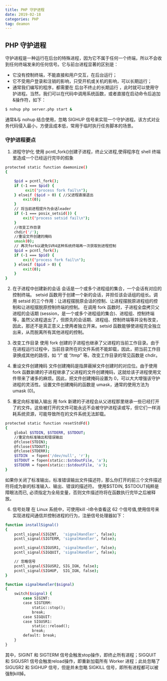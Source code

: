 ```yaml
---
title: PHP 守护进程
date: 2019-02-18
categories: PHP
tag: deamon
---
```



## PHP 守护进程 
守护进程是一种运行在后台的特殊进程，因为它不属于任何一个终端，所以不会收到任何终端发来的任何信号。它与前台进程显著的区别是：
* 它没有控制终端，不能直接和用户交互，在后台运行；
* 它不受用户登录和注销的影响，只受开机或关机的影响，可以长期运行；
* 通常我们编写的程序，都需要在 后台不终止的长期运行 ，此时就可以使用守护进程。当然，我们可以在代码中调用系统函数，或者直接在启动命令后追加&操作符，如下：
``` bash
$ nohup php server.php start &
```
通常&与 nohup 结合使用，忽略 SIGHUP 信号来实现一个守护进程。该方式对业务代码侵入最小，方便且成本低，常用于临时执行任务脚本的场景。

### 守护进程要点

1. 进程守护化 使用 pcntl_fork()创建子进程，终止父进程,使得程序在 shell 终端里造成一个已经运行完毕的假象

``` bash
protected static function daemonize()
{

    $pid = pcntl_fork();
    if (-1 === $pid) {
         exit("process fork fail\n");
    } elseif ($pid > 0) { //父进程直接退出
        exit(0);
    }
    // 将当前进程提升为会话leader
    if (-1 === posix_setsid()) {
        exit("process setsid fail\n");
    }
    //改变工作目录
    chdir('/');
 	//重设文件创建的掩码
    umask(0);
    // 再次fork以避免SVR4这种系统终端再一次获取到进程控制
    $pid = pcntl_fork();
    if (-1 === $pid) {
        exit("process fork fail\n");
    } elseif ($pid > 0) {
        exit(0);
    }
}

```

2. 在子进程中创建新的会话
会话是一个或多个进程组的集合，一个会话有对应的控制终端。
setsid 函数用于创建一个新的会话，并担任该会话组的组长。调用 setsid 的三个作用：让进程摆脱原会话的控制、让进程摆脱原进程组的控制和让进程摆脱原控制终端的控制。
在调用 fork 函数时，子进程全盘拷贝父进程的会话期 (session，是一个或多个进程组的集合)、进程组、控制终端等，虽然父进程退出了，但原先的会话期、进程组、控制终端等并没有改变，因此，那还不是真正意义上使两者独立开来。setsid 函数能够使进程完全独立出来，从而脱离所有其他进程的控制。

3. 改变工作目录
使用 fork 创建的子进程也继承了父进程的当前工作目录。由于在进程运行过程中，当前目录所在的文件系统不能卸载，因此，把当前工作目录换成其他的路径，如 “/” 或 “/tmp” 等。改变工作目录的常见函数是 chdir。

4. 重设文件创建掩码
文件创建掩码是指屏蔽掉文件创建时的对应位。由于使用 fork 函数新建的子进程继承了父进程的文件创建掩码，这就给该子进程使用文件带来了诸多的麻烦。因此，把文件创建掩码设置为 0，可以大大增强该守护进程的灵活性。设置文件创建掩码的函数是 umask，通常的使用方法为 umask (0)。

5. 重定向标准输入输出
用 fork 新建的子进程会从父进程那里继承一些已经打开了的文件。这些被打开的文件可能永远不会被守护进程读或写，但它们一样消耗系统资源，可能导致所在的文件系统无法卸载。
``` bash
protected static function resetStdFd()
{
    global $STDIN, $STDERR, $STDOUT;
    //重定向标准输出和错误输出
    @fclose(STDIN);
    @fclose(STDOUT);
    @fclose(STDERR);
    $STDIN  = fopen('/dev/null', 'r');
    $STDOUT = fopen(static::$stdoutFile, 'a');
    $STDERR = fopen(static::$stdoutFile, 'a');
}
```
如果你关闭了标准输出，标准错误输出文件描述符，那么你打开的前三个文件描述符将成为新的标准输入、输出、错误的描述符。
使用$STDIN, $STDOUT纯粹是障眼法而已, 必须指定为全局变量，否则文件描述符将在函数执行完毕之后被释放。

6. 信号处理
在 Linux 系统中，可使用kill -l命令查看这 62 个信号值,使用信号来实现进程间通信并控制进程的行为，注册信号处理器如下：

``` bash
function installSignal()
{
    pcntl_signal(SIGINT,  'signalHandler', false);
    pcntl_signal(SIGTERM, 'signalHandler', false);

    pcntl_signal(SIGUSR1, 'signalHandler', false);
    pcntl_signal(SIGQUIT, 'signalHandler', false);

    // 忽略信号
    pcntl_signal(SIGUSR2, SIG_IGN, false);
    pcntl_signal(SIGHUP,  SIG_IGN, false);
}

function signalHandler($signal)
{
    switch($signal) {
        case SIGINT:
        case SIGTERM:
            static::stop();
            break;
        case SIGQUIT:
        case SIGUSR1:
            static::reload();
            break;
        default: break;
    }
}
```
其中，SIGINT 和 SIGTERM 信号会触发stop操作，即终止所有进程；SIGQUIT 和 SIGUSR1 信号会触发reload操作，即重新加载所有 Worker 进程；此处忽略了 SIGUSR2 和 SIGHUP 信号，但是并未忽略 SIGKILL 信号，即所有进程都可以被强制kill掉。